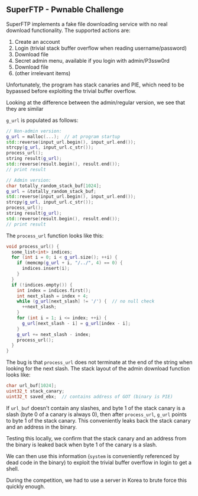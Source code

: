 ## SuperFTP - Pwnable Challenge

SuperFTP implements a fake file downloading service with no real
download functionality. The supported actions are:

1. Create an account
1. Login (trivial stack buffer overflow when reading username/password)
1. Download file
1. Secret admin menu, available if you login with admin/P3ssw0rd
  1. Download file
  1. (other irrelevant items)

Unfortunately, the program has stack canaries and PIE, which need to be
bypassed before exploiting the trivial buffer overflow.

Looking at the difference between the admin/regular version, we see that they are similar

`g_url` is populated as follows:

```c++
// Non-admin version:
g_url = malloc(...);  // at program startup
std::reverse(input_url.begin(), input_url.end());
strcpy(g_url, input_url.c_str());
process_url();
string result(g_url);
std::reverse(result.begin(), result.end());
// print result

// Admin version:
char totally_random_stack_buf[1024];
g_url = &totally_random_stack_buf;
std::reverse(input_url.begin(), input_url.end());
strcpy(g_url, input_url.c_str());
process_url();
string result(g_url);
std::reverse(result.begin(), result.end());
// print result
```

The `process_url` function looks like this:

```c++
void process_url() {
  some_list<int> indices;
  for (int i = 0; i < g_url.size(); ++i) {
    if (memcmp(g_url + i, "/../", 4) == 0) {
      indices.insert(i);
    }
  }
  if (!indices.empty()) {
    int index = indices.first();
    int next_slash = index + 4;
    while (g_url[next_slash] != '/') {  // no null check
      ++next_slash;
    }
    for (int i = 1; i <= index; ++i) {
      g_url[next_slash - i] = g_url[index - i];
    }
    g_url += next_slash - index;
    process_url();
  }
}
```

The bug is that `process_url` does not terminate at the end of the
string when looking for the next slash. The stack layout of the admin
download function looks like:

```c
char url_buf[1024];
uint32_t stack_canary;
uint32_t saved_ebx;  // contains address of GOT (binary is PIE)
```

If `url_buf` doesn't contain any slashes, and byte 1 of the stack canary
is a slash (byte 0 of a canary is always 0), then after `process_url`,
`g_url` points to byte 1 of the stack canary. This conveniently leaks
back the stack canary and an address in the binary.

Testing this locally, we confirm that the stack canary and an address
from the binary is leaked back when byte 1 of the canary is a slash.

We can then use this information (`system` is conveniently referenced by
dead code in the binary) to exploit the trivial buffer overflow in
login to get a shell.

During the competition, we had to use a server in Korea to brute force
this quickly enough.

